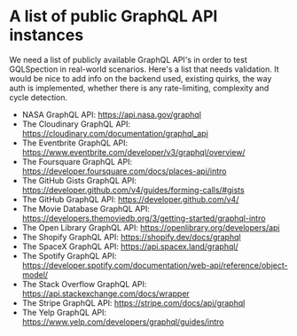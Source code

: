 # A list of public GraphQL API instances

We need a list of publicly available GraphQL API's in order to test GQLSpection in real-world scenarios. Here's a list
that needs validation. It would be nice to add info on the backend used, existing quirks, the way auth is implemented,
whether there is any rate-limiting, complexity and cycle detection.

- NASA GraphQL API: https://api.nasa.gov/graphql
- The Cloudinary GraphQL API: https://cloudinary.com/documentation/graphql_api
- The Eventbrite GraphQL API: https://www.eventbrite.com/developer/v3/graphql/overview/
- The Foursquare GraphQL API: https://developer.foursquare.com/docs/places-api/intro
- The GitHub Gists GraphQL API: https://developer.github.com/v4/guides/forming-calls/#gists
- The GitHub GraphQL API: https://developer.github.com/v4/
- The Movie Database GraphQL API: https://developers.themoviedb.org/3/getting-started/graphql-intro
- The Open Library GraphQL API: https://openlibrary.org/developers/api
- The Shopify GraphQL API: https://shopify.dev/docs/graphql
- The SpaceX GraphQL API: https://api.spacex.land/graphql/
- The Spotify GraphQL API: https://developer.spotify.com/documentation/web-api/reference/object-model/
- The Stack Overflow GraphQL API: https://api.stackexchange.com/docs/wrapper
- The Stripe GraphQL API: https://stripe.com/docs/api/graphql
- The Yelp GraphQL API: https://www.yelp.com/developers/graphql/guides/intro
